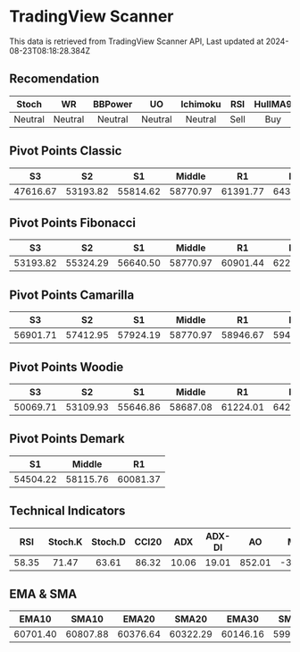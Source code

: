 # TradingView Scanner
This data is retrieved from TradingView Scanner API, Last updated at 2024-08-23T08:18:28.384Z

## Recomendation
| Stoch | WR | BBPower | UO | Ichimoku | RSI | HullMA9 |
| :---: | :---: | :---: | :---: | :---: | :---: | :---: |
| Neutral | Neutral | Neutral | Neutral | Neutral | Sell | Buy |

## Pivot Points Classic
| S3 | S2 | S1 | Middle | R1 | R2 | R3 |
| :---: | :---: | :---: | :---: | :---: | :---: | :---: |
| 47616.67 | 53193.82 | 55814.62 | 58770.97 | 61391.77 | 64348.12 | 69925.27 |

## Pivot Points Fibonacci
| S3 | S2 | S1 | Middle | R1 | R2 | R3 |
| :---: | :---: | :---: | :---: | :---: | :---: | :---: |
| 53193.82 | 55324.29 | 56640.50 | 58770.97 | 60901.44 | 62217.65 | 64348.12 |

## Pivot Points Camarilla
| S3 | S2 | S1 | Middle | R1 | R2 | R3 |
| :---: | :---: | :---: | :---: | :---: | :---: | :---: |
| 56901.71 | 57412.95 | 57924.19 | 58770.97 | 58946.67 | 59457.91 | 59969.15 |

## Pivot Points Woodie
| S3 | S2 | S1 | Middle | R1 | R2 | R3 |
| :---: | :---: | :---: | :---: | :---: | :---: | :---: |
| 50069.71 | 53109.93 | 55646.86 | 58687.08 | 61224.01 | 64264.23 | 66801.15 |

## Pivot Points Demark
| S1 | Middle | R1 |
| :---: | :---: | :---: |
| 54504.22 | 58115.76 | 60081.37 |

## Technical Indicators
| RSI | Stoch.K | Stoch.D | CCI20 | ADX | ADX-DI | AO | Mom | MACD | MACD | W.R | HullMA9 |
| :---: | :---: | :---: | :---: | :---: | :---: | :---: | :---: | :---: | :---: | :---: | :---: |
| 58.35 | 71.47 | 63.61 | 86.32 | 10.06 | 19.01 | 852.01 | -362.21 | 402.95 | 357.61 | -20.37 | 60855.91 |

## EMA & SMA
| EMA10 | SMA10 | EMA20 | SMA20 | EMA30 | SMA30 | EMA50 | SMA50 | EMA100 | SMA100 | EMA200 | SMA200 |
| :---: | :---: | :---: | :---: | :---: | :---: | :---: | :---: | :---: | :---: | :---: | :---: |
| 60701.40 | 60807.88 | 60376.64 | 60322.29 | 60146.16 | 59924.09 | 59905.57 | 59504.43 | 60030.94 | 59433.11 | 60830.90 | 61910.05 |